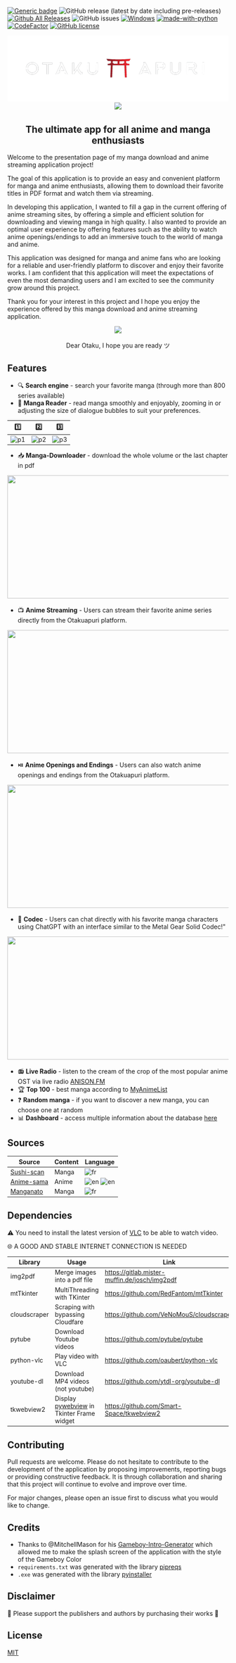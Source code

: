 [![Generic badge](https://img.shields.io/badge/status-working-green.svg)](https://shields.io/) ![GitHub release (latest by date including pre-releases)](https://img.shields.io/github/v/release/Dorian25/get-mangas?include_prereleases) [![Github All Releases](https://img.shields.io/github/downloads/Dorian25/otakuapuri/total.svg)]() ![GitHub issues](https://img.shields.io/github/issues/Dorian25/get-mangas) [![Windows](https://svgshare.com/i/ZhY.svg)](https://svgshare.com/i/ZhY.svg) [![made-with-python](https://img.shields.io/badge/Made%20with-Python-1f425f.svg)](https://www.python.org/) [![CodeFactor](https://www.codefactor.io/repository/github/dorian25/otakuapuri/badge)](https://www.codefactor.io/repository/github/dorian25/otakuapuri) [![GitHub license](https://img.shields.io/github/license/Naereen/StrapDown.js.svg)]([https://github.com/Naereen/StrapDown.js/blob/master/LICENSE](https://github.com/Dorian25/get-mangas/blob/master/LICENSE))

<div align="center">
  <img src="https://github.com/Dorian25/otakuapuri/blob/master/images/icons/otakuapuri.png"> 
  <img src="https://user-images.githubusercontent.com/32178615/229851475-b4b6cc84-eb80-4fb9-ae84-69fbe22e3b00.png"> 
  <h2>The ultimate app for all anime and manga enthusiasts</h2>
</div>

Welcome to the presentation page of my manga download and anime streaming application project!

The goal of this application is to provide an easy and convenient platform for manga and anime enthusiasts, allowing them to download their favorite titles in PDF format and watch them via streaming.

In developing this application, I wanted to fill a gap in the current offering of anime streaming sites, by offering a simple and efficient solution for downloading and viewing manga in high quality. I also wanted to provide an optimal user experience by offering features such as the ability to watch anime openings/endings to add an immersive touch to the world of manga and anime.

This application was designed for manga and anime fans who are looking for a reliable and user-friendly platform to discover and enjoy their favorite works. I am confident that this application will meet the expectations of even the most demanding users and I am excited to see the community grow around this project.

Thank you for your interest in this project and I hope you enjoy the experience offered by this manga download and anime streaming application.

<p align="center">
  <!-- <img width="600" height="400" src="https://media.giphy.com/media/IO2ICudgtBjby/giphy.gif"> -->
  <img src="https://media.giphy.com/media/6FUT75miVgVKE/giphy.gif"/>
</p>
<p align="center">Dear Otaku, I hope you are ready ツ</p>

<!-- - [View Demo](#view-demo) -->

## Features

- :mag: **Search engine** - search your favorite manga (through more than 800 series available)
- :book: **Manga Reader** - read manga smoothly and enjoyably, zooming in or adjusting the size of dialogue bubbles to suit your preferences.

| :one:                           | :two:                           | :three:                                    |
| ----------------------------------- | ----------------------------------- | ------------------------------------------- |
| ![p1](https://github.com/Dorian25/otakuapuri/assets/32178615/85388656-c3a2-489c-ba1a-e0447e1b235a) | ![p2](https://github.com/Dorian25/otakuapuri/assets/32178615/21c1fd72-1996-457c-803d-42c816f2d69b) | ![p3](https://github.com/Dorian25/otakuapuri/assets/32178615/4a5468fd-ac9d-4549-912c-2dba7450f4f4) |

- :inbox_tray: **Manga-Downloader** - download the whole volume or the last chapter in pdf 
<p align="center">
  <img width="547" height="280" src="https://user-images.githubusercontent.com/32178615/229851518-32368de4-a46d-4420-b19c-b5a945fbd02f.png"> 
</p>

- :tv: **Anime Streaming** - Users can stream their favorite anime series directly from the Otakuapuri platform.
<p align="center">
  <img width="547" height="280" src="https://user-images.githubusercontent.com/32178615/231595440-2c87bb2f-0cc3-44f5-9c3d-e8f7362c43b7.gif"> 
</p>

- :play_or_pause_button: **Anime Openings and Endings** - Users can also watch anime openings and endings from the Otakuapuri platform.
<p align="center">
  <img width="547" height="280" src="https://user-images.githubusercontent.com/32178615/229851495-068b5396-734d-42c2-95e7-ec98e8d819f1.png"> 
</p>

- :speech_balloon: **Codec** - Users can chat directly with his favorite manga characters using ChatGPT with an interface similar to the Metal Gear Solid Codec!"
<p align="center">
  <img width="547" height="280" src="https://user-images.githubusercontent.com/32178615/237521011-51e785f4-276f-480e-a267-e118e1ce56fa.gif"> 
</p>

- :radio: **Live Radio** - listen to the cream of the crop of the most popular anime OST via live radio [ANISON.FM](https://en.anison.fm/)
- :trophy: **Top 100** - best manga according to [MyAnimeList](https://myanimelist.net/)
- :question: **Random manga** - if you want to discover a new manga, you can choose one at random
- :bar_chart: **Dashboard** - access multiple information about the database [here](https://charts.mongodb.com/charts-getmanga-rhtkb/public/dashboards/632df18e-f274-4d69-899d-21740a3f593f)

## Sources 

| Source | Content | Language | 
| ------ | ------ | ------ |
| [Sushi-scan](https://sushiscan.net/) | Manga | ![fr](https://raw.githubusercontent.com/stevenrskelton/flag-icon/master/png/75/country-4x3/fr.png) |
| [Anime-sama](https://anime-sama.fr/) | Anime | ![en](https://raw.githubusercontent.com/stevenrskelton/flag-icon/master/png/75/country-4x3/fr.png) ![en](https://raw.githubusercontent.com/stevenrskelton/flag-icon/master/png/75/country-4x3/jp.png) |
| [Manganato](https://manganato.com/) | Manga | ![fr](https://raw.githubusercontent.com/stevenrskelton/flag-icon/master/png/75/country-4x3/gb.png) |

<!--
## View Demo
<p align="center">
  <img width="780" height="500" src="https://user-images.githubusercontent.com/32178615/210775305-f340d8fa-e311-4b30-8877-6c1f2dfaead2.gif"> 
</p>
<p align="center">A small demo to show how the software works ツ</p>
-->

## Dependencies

:warning: You need to install the latest version of [VLC](https://www.videolan.org/vlc/) to be able to watch video.

:globe_with_meridians: A GOOD AND STABLE INTERNET CONNECTION IS NEEDED

| Library | Usage | Link | 
| ------ | ------ | ------ |
| img2pdf | Merge images into a pdf file  | https://gitlab.mister-muffin.de/josch/img2pdf |
| mtTkinter | MultiThreading with TKinter | https://github.com/RedFantom/mtTkinter |
| cloudscraper | Scraping with bypassing Cloudfare | https://github.com/VeNoMouS/cloudscraper |
| pytube | Download Youtube videos | https://github.com/pytube/pytube |
| python-vlc | Play video with VLC | https://github.com/oaubert/python-vlc |
| youtube-dl | Download MP4 videos (not youtube) | https://github.com/ytdl-org/youtube-dl |
| tkwebview2 | Display [pywebview](https://github.com/r0x0r/pywebview) in Tkinter Frame widget | https://github.com/Smart-Space/tkwebview2 |

## Contributing
Pull requests are welcome. Please do not hesitate to contribute to the development of the application by proposing improvements, reporting bugs or providing constructive feedback. It is through collaboration and sharing that this project will continue to evolve and improve over time. 

For major changes, please open an issue first to discuss what you would like to change.

## Credits
- Thanks to @MitchellMason for his [Gameboy-Intro-Generator](https://github.com/MitchellMason/Gameboy-Intro-Generator) which allowed me to make the splash screen of the application with the style of the Gameboy Color
- `requirements.txt` was generated with the library [pipreqs](https://github.com/bndr/pipreqs)
- `.exe` was generated with the library [pyinstaller](https://github.com/pyinstaller/pyinstaller)

## Disclaimer
:sparkling_heart: Please support the publishers and authors by purchasing their works :sparkling_heart: 

## License
[MIT](https://choosealicense.com/licenses/mit/)

